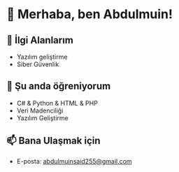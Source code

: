 # 👋 Merhaba, ben Abdulmuin!

## 👀 İlgi Alanlarım
- Yazılım geliştirme
- Siber Güvenlik

## 🌱 Şu anda öğreniyorum
- C# & Python & HTML & PHP
- Veri Madenciliği
- Yazılım Geliştirme

## 📫 Bana Ulaşmak için
- E-posta: abdulmuinsaid255@gmail.com
